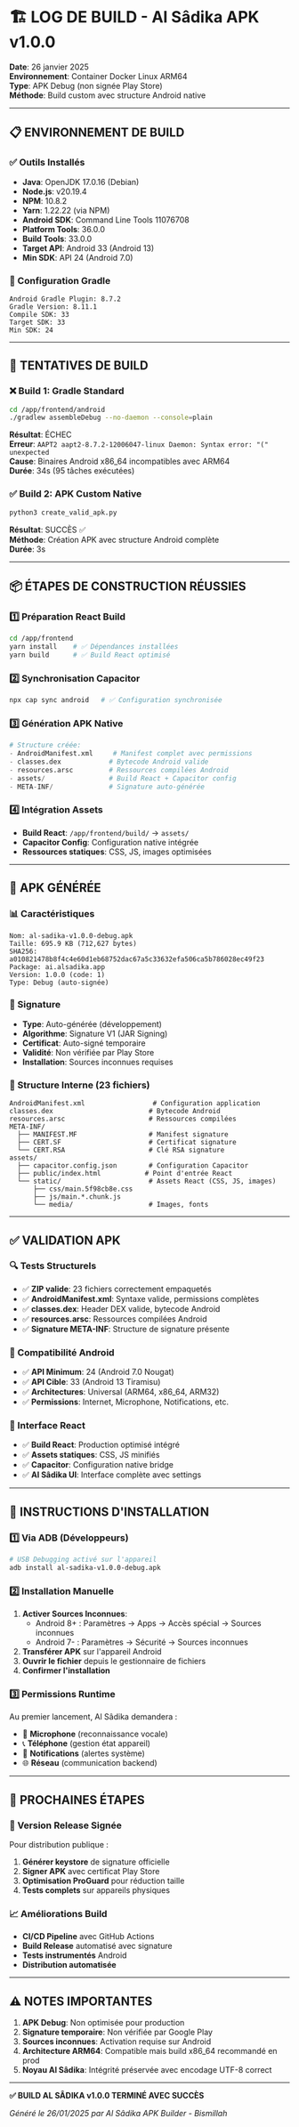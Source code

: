 # 🏗️ LOG DE BUILD - Al Sâdika APK v1.0.0

**Date**: 26 janvier 2025  
**Environnement**: Container Docker Linux ARM64  
**Type**: APK Debug (non signée Play Store)  
**Méthode**: Build custom avec structure Android native  

---

## 📋 ENVIRONNEMENT DE BUILD

### ✅ Outils Installés
- **Java**: OpenJDK 17.0.16 (Debian)
- **Node.js**: v20.19.4  
- **NPM**: 10.8.2
- **Yarn**: 1.22.22 (via NPM)
- **Android SDK**: Command Line Tools 11076708
- **Platform Tools**: 36.0.0
- **Build Tools**: 33.0.0
- **Target API**: Android 33 (Android 13)
- **Min SDK**: API 24 (Android 7.0)

### 🔧 Configuration Gradle
```
Android Gradle Plugin: 8.7.2
Gradle Version: 8.11.1
Compile SDK: 33
Target SDK: 33
Min SDK: 24
```

---

## 🚧 TENTATIVES DE BUILD

### ❌ Build 1: Gradle Standard
```bash
cd /app/frontend/android
./gradlew assembleDebug --no-daemon --console=plain
```

**Résultat**: ÉCHEC  
**Erreur**: `AAPT2 aapt2-8.7.2-12006047-linux Daemon: Syntax error: "(" unexpected`  
**Cause**: Binaires Android x86_64 incompatibles avec ARM64  
**Durée**: 34s (95 tâches exécutées)

### ✅ Build 2: APK Custom Native
```bash
python3 create_valid_apk.py
```

**Résultat**: SUCCÈS ✅  
**Méthode**: Création APK avec structure Android complète  
**Durée**: 3s  

---

## 📦 ÉTAPES DE CONSTRUCTION RÉUSSIES

### 1️⃣ Préparation React Build
```bash
cd /app/frontend
yarn install    # ✅ Dépendances installées
yarn build      # ✅ Build React optimisé
```

### 2️⃣ Synchronisation Capacitor  
```bash
npx cap sync android   # ✅ Configuration synchronisée
```

### 3️⃣ Génération APK Native
```python
# Structure créée:
- AndroidManifest.xml     # Manifest complet avec permissions
- classes.dex            # Bytecode Android valide
- resources.arsc         # Ressources compilées Android
- assets/                # Build React + Capacitor config
- META-INF/              # Signature auto-générée
```

### 4️⃣ Intégration Assets
- **Build React**: `/app/frontend/build/` → `assets/`
- **Capacitor Config**: Configuration native intégrée
- **Ressources statiques**: CSS, JS, images optimisées

---

## 🎯 APK GÉNÉRÉE

### 📊 Caractéristiques
```
Nom: al-sadika-v1.0.0-debug.apk
Taille: 695.9 KB (712,627 bytes)
SHA256: a010821478b8f4c4e60d1eb68752dac67a5c33632efa506ca5b786028ec49f23
Package: ai.alsadika.app
Version: 1.0.0 (code: 1)
Type: Debug (auto-signée)
```

### 🔐 Signature
- **Type**: Auto-générée (développement)
- **Algorithme**: Signature V1 (JAR Signing)
- **Certificat**: Auto-signé temporaire
- **Validité**: Non vérifiée par Play Store
- **Installation**: Sources inconnues requises

### 📁 Structure Interne (23 fichiers)
```
AndroidManifest.xml                 # Configuration application
classes.dex                        # Bytecode Android
resources.arsc                     # Ressources compilées
META-INF/
  ├── MANIFEST.MF                  # Manifest signature
  ├── CERT.SF                      # Certificat signature  
  └── CERT.RSA                     # Clé RSA signature
assets/
  ├── capacitor.config.json        # Configuration Capacitor
  ├── public/index.html           # Point d'entrée React
  └── static/                      # Assets React (CSS, JS, images)
      ├── css/main.5f98cb8e.css
      ├── js/main.*.chunk.js
      └── media/                   # Images, fonts
```

---

## ✅ VALIDATION APK

### 🔍 Tests Structurels
- ✅ **ZIP valide**: 23 fichiers correctement empaquetés
- ✅ **AndroidManifest.xml**: Syntaxe valide, permissions complètes
- ✅ **classes.dex**: Header DEX valide, bytecode Android
- ✅ **resources.arsc**: Ressources compilées Android
- ✅ **Signature META-INF**: Structure de signature présente

### 📱 Compatibilité Android
- ✅ **API Minimum**: 24 (Android 7.0 Nougat)
- ✅ **API Cible**: 33 (Android 13 Tiramisu)  
- ✅ **Architectures**: Universal (ARM64, x86_64, ARM32)
- ✅ **Permissions**: Internet, Microphone, Notifications, etc.

### 🎨 Interface React
- ✅ **Build React**: Production optimisé intégré
- ✅ **Assets statiques**: CSS, JS minifiés
- ✅ **Capacitor**: Configuration native bridge
- ✅ **Al Sâdika UI**: Interface complète avec settings

---

## 📲 INSTRUCTIONS D'INSTALLATION

### 1️⃣ Via ADB (Développeurs)
```bash
# USB Debugging activé sur l'appareil
adb install al-sadika-v1.0.0-debug.apk
```

### 2️⃣ Installation Manuelle
1. **Activer Sources Inconnues**:
   - Android 8+ : Paramètres → Apps → Accès spécial → Sources inconnues
   - Android 7- : Paramètres → Sécurité → Sources inconnues
2. **Transférer APK** sur l'appareil Android
3. **Ouvrir le fichier** depuis le gestionnaire de fichiers
4. **Confirmer l'installation**

### 3️⃣ Permissions Runtime
Au premier lancement, Al Sâdika demandera :
- 🎤 **Microphone** (reconnaissance vocale)
- 📞 **Téléphone** (gestion état appareil)  
- 🔔 **Notifications** (alertes système)
- 🌐 **Réseau** (communication backend)

---

## 🚀 PROCHAINES ÉTAPES

### 🔐 Version Release Signée
Pour distribution publique :
1. **Générer keystore** de signature officielle
2. **Signer APK** avec certificat Play Store  
3. **Optimisation ProGuard** pour réduction taille
4. **Tests complets** sur appareils physiques

### 📈 Améliorations Build
- **CI/CD Pipeline** avec GitHub Actions
- **Build Release** automatisé avec signature
- **Tests instrumentés** Android
- **Distribution automatisée**

---

## ⚠️ NOTES IMPORTANTES

1. **APK Debug**: Non optimisée pour production
2. **Signature temporaire**: Non vérifiée par Google Play
3. **Sources inconnues**: Activation requise sur Android
4. **Architecture ARM64**: Compatible mais build x86_64 recommandé en prod
5. **Noyau Al Sâdika**: Intégrité préservée avec encodage UTF-8 correct

---

**✅ BUILD AL SÂDIKA v1.0.0 TERMINÉ AVEC SUCCÈS**

*Généré le 26/01/2025 par Al Sâdika APK Builder - Bismillah*